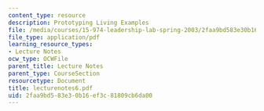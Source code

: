 ```yaml
---
content_type: resource
description: Prototyping Living Examples
file: /media/courses/15-974-leadership-lab-spring-2003/2faa9bd583e30b16ef3c81809cb6da00_lecturenotes6.pdf
file_type: application/pdf
learning_resource_types:
- Lecture Notes
ocw_type: OCWFile
parent_title: Lecture Notes
parent_type: CourseSection
resourcetype: Document
title: lecturenotes6.pdf
uid: 2faa9bd5-83e3-0b16-ef3c-81809cb6da00
---
```

